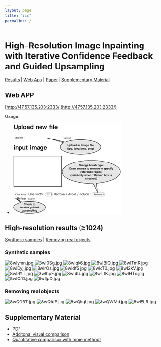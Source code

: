 ```yaml
---
layout: page
title: "iic"
permalink: /
---
```


# High-Resolution Image Inpainting with Iterative Confidence Feedback and Guided Upsampling
[Results](#synthetic-samples) | [Web App](#web-app) | [Paper]() | [Supplementary Material](#supplementary-material)

## Web APP
[http://47.57.135.203:2333/](http://47.57.135.203:2333/)

Usage:
 * <img src="webpage.png" width="360">

## High-resolution results (≥1024)
[Synthetic samples](#synthetic-samples) | [Removing real objects](#removing-real-objects)

### Synthetic samples
![8wlymn.jpg](https://s1.ax1x.com/2020/03/18/8wlymn.jpg)
![8wl0Sg.jpg](https://s1.ax1x.com/2020/03/18/8wl0Sg.jpg)
![8wlqk6.jpg](https://s1.ax1x.com/2020/03/18/8wlqk6.jpg)
![8wlBlQ.jpg](https://s1.ax1x.com/2020/03/18/8wlBlQ.jpg)
![8wlTmR.jpg](https://s1.ax1x.com/2020/03/18/8wlTmR.jpg)
![8wlDyj.jpg](https://s1.ax1x.com/2020/03/18/8wlDyj.jpg)
![8wlrOs.jpg](https://s1.ax1x.com/2020/03/18/8wlrOs.jpg)
![8wldfS.jpg](https://s1.ax1x.com/2020/03/18/8wldfS.jpg)
![8wlcT0.jpg](https://s1.ax1x.com/2020/03/18/8wlcT0.jpg)
![8wl2kV.jpg](https://s1.ax1x.com/2020/03/18/8wl2kV.jpg)
![8wlRYT.jpg](https://s1.ax1x.com/2020/03/18/8wlRYT.jpg)
![8wlhpF.jpg](https://s1.ax1x.com/2020/03/18/8wlhpF.jpg)
![8wl4l4.jpg](https://s1.ax1x.com/2020/03/18/8wl4l4.jpg)
![8wlLtK.jpg](https://s1.ax1x.com/2020/03/18/8wlLtK.jpg)
![8wlHTx.jpg](https://s1.ax1x.com/2020/03/18/8wlHTx.jpg)
![8wlOfO.jpg](https://s1.ax1x.com/2020/03/18/8wlOfO.jpg)
![8wljpD.jpg](https://s1.ax1x.com/2020/03/18/8wljpD.jpg)

### Removing real objects
![8wQG5T.jpg](https://s1.ax1x.com/2020/03/18/8wQG5T.jpg)
![8wQIdP.jpg](https://s1.ax1x.com/2020/03/18/8wQIdP.jpg)
![8wQhqI.jpg](https://s1.ax1x.com/2020/03/18/8wQhqI.jpg)
![8wQWMd.jpg](https://s1.ax1x.com/2020/03/18/8wQWMd.jpg)
![8wlELR.jpg](https://s1.ax1x.com/2020/03/18/8wlELR.jpg)
 
## Supplementary Material
* [PDF](https://maildluteducn-my.sharepoint.com/personal/zengyu_mail_dlut_edu_cn/Documents/supplementary-trans.pdf?&originalPath=aHR0cHM6Ly9tYWlsZGx1dGVkdWNuLW15LnNoYXJlcG9pbnQuY29tLzpiOi9nL3BlcnNvbmFsL3plbmd5dV9tYWlsX2RsdXRfZWR1X2NuL0ViUXZuSE1HbG1GSW9TMnFtTm53T2R3Qkcza0FjbGREdHR3NGtzaHVYYWxBTFE_cnRpbWU9QkRIa3pmUC0xMGc)
* [Additonal visual comparison](https://zengxianyu.github.io/iic/vis)
* [Quantitative comparison with more methods](https://zengxianyu.github.io/iic/qcmp)
